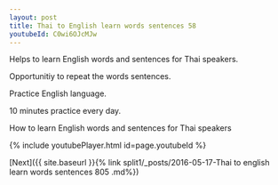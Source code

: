 ```yaml
---
layout: post
title: Thai to English learn words sentences 58 
youtubeId: C0wi6OJcMJw
---
```

 
 
Helps to learn English words and sentences for Thai speakers.

Opportunitiy to repeat the words sentences. 

Practice English language. 
 
10 minutes practice every day. 
 
How to learn English words and sentences for Thai speakers 
 
{% include youtubePlayer.html id=page.youtubeId %}
 
 
[Next]({{ site.baseurl }}{% link  split1/_posts/2016-05-17-Thai to english learn words sentences 805 .md%})
 

